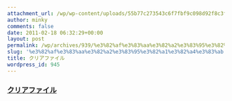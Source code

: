 ```yaml
---
attachment_url: /wp/wp-content/uploads/55b77c273543c6f7fbf9c098d92f8c3f.png
author: minky
comments: false
date: 2011-02-18 06:32:29+00:00
layout: post
permalink: /wp/archives/939/%e3%82%af%e3%83%aa%e3%82%a2%e3%83%95%e3%82%a1%e3%82%a4%e3%83%ab
slug: '%e3%82%af%e3%83%aa%e3%82%a2%e3%83%95%e3%82%a1%e3%82%a4%e3%83%ab'
title: クリアファイル
wordpress_id: 945
---
```


### [クリアファイル](/assets/images/wp-content/55b77c273543c6f7fbf9c098d92f8c3f.png)
